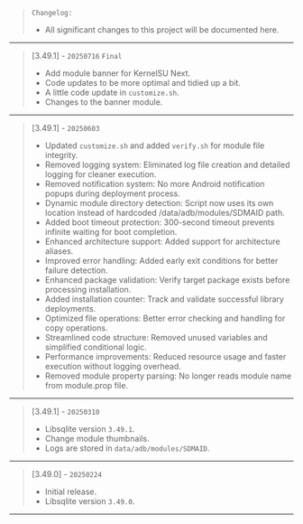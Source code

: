 > `Changelog:`
> - All significant changes to this project will be documented here.
---

> [3.49.1] - `20250716` `Final`
>
> - Add module banner for KernelSU Next.
> - Code updates to be more optimal and tidied up a bit.
> - A little code update in `customize.sh`.
> - Changes to the banner module.
---

> [3.49.1] - `20250603`
>
> - Updated `customize.sh` and added `verify.sh` for module file integrity.
> - Removed logging system: Eliminated log file creation and detailed logging for cleaner execution.
> - Removed notification system: No more Android notification popups during deployment process.
> - Dynamic module directory detection: Script now uses its own location instead of hardcoded /data/adb/modules/SDMAID path.
> - Added boot timeout protection: 300-second timeout prevents infinite waiting for boot completion.
> - Enhanced architecture support: Added support for architecture aliases.
> - Improved error handling: Added early exit conditions for better failure detection.
> - Enhanced package validation: Verify target package exists before processing installation.
> - Added installation counter: Track and validate successful library deployments.
> - Optimized file operations: Better error checking and handling for copy operations.
> - Streamlined code structure: Removed unused variables and simplified conditional logic.
> - Performance improvements: Reduced resource usage and faster execution without logging overhead.
> - Removed module property parsing: No longer reads module name from module.prop file.
---

> [3.49.1] - `20250310`
>
> - Libsqlite version `3.49.1`.
> - Change module thumbnails.
> - Logs are stored in `data/adb/modules/SDMAID`.
---

> [3.49.0] - `20250224`
>
> - Initial release.
> - Libsqlite version `3.49.0`.
---